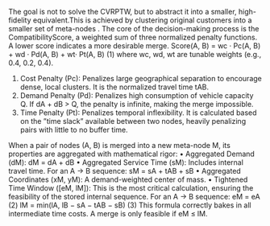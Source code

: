 The goal is not to solve the CVRPTW, but to abstract it into a smaller, high-fidelity equivalent.This is achieved by clustering original customers into a smaller set of meta-nodes . 
The core of the decision-making process is the CompatibilityScore, a weighted sum of three normalized penalty functions. A lower score indicates a more desirable merge.
Score(A, B) = wc · Pc(A, B) + wd · Pd(A, B) + wt· Pt(A, B) (1)
where wc, wd, wt are tunable weights (e.g., 0.4, 0.2, 0.4).
1. Cost Penalty (Pc): Penalizes large geographical separation to encourage dense, local clusters.
It is the normalized travel time tAB.
2. Demand Penalty (Pd): Penalizes high consumption of vehicle capacity Q. If dA + dB > Q,
the penalty is infinite, making the merge impossible.
3. Time Penalty (Pt): Penalizes temporal inflexibility. It is calculated based on the ”time slack”
available between two nodes, heavily penalizing pairs with little to no buffer time.

When a pair of nodes (A, B) is merged into a new meta-node M, its properties are aggregated with
mathematical rigor:
• Aggregated Demand (dM): dM = dA + dB
• Aggregated Service Time (sM): Includes internal travel time. For an A → B sequence:
sM = sA + tAB + sB
• Aggregated Coordinates (xM, yM): A demand-weighted center of mass.
• Tightened Time Window ([eM, lM]): This is the most critical calculation, ensuring the
feasibility of the stored internal sequence. For an A → B sequence:
eM = eA (2)
lM = min(lA, lB − sA − tAB − sB) (3)
This formula correctly bakes in all intermediate time costs. A merge is only feasible if eM ≤ lM.
